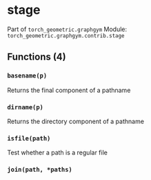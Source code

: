 # stage

Part of `torch_geometric.graphgym`
Module: `torch_geometric.graphgym.contrib.stage`

## Functions (4)

### `basename(p)`

Returns the final component of a pathname

### `dirname(p)`

Returns the directory component of a pathname

### `isfile(path)`

Test whether a path is a regular file

### `join(path, *paths)`
